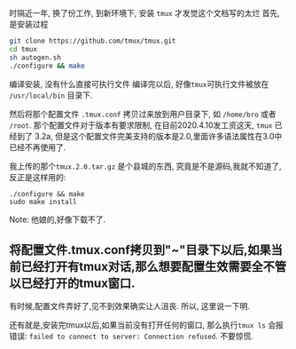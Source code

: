 时隔近一年, 换了份工作, 到新环境下, 安装 `tmux` 才发觉这个文档写的太烂
首先, 是安装过程

``` bash
git clone https://github.com/tmux/tmux.git
cd tmux
sh autogen.sh
./configure && make
```
编译安装, 没有什么直接可执行文件
编译完以后, 好像`tmux`可执行文件被放在 `/usr/local/bin` 目录下.

然后将那个配置文件 `.tmux.conf` 拷贝过来放到用户目录下, 如 `/home/bro` 或者 `/root`.
那个配置文件对于版本有要求限制, 在目前2020.4.10发工资这天, `tmux` 已经到了 3.2a, 但是这个配置文件完美支持的版本是2.0,里面许多语法属性在3.0中已经不再使用了.

我上传的那个`tmux.2.0.tar.gz` 是个县城的东西, 究竟是不是源码,我就不知道了, 反正是这样用的:
```
./configure && make
sudo make install
```
Note: 他娘的,好像下载不了.

## 将配置文件.tmux.conf拷贝到"~"目录下以后,如果当前已经打开有tmux对话,那么想要配置生效需要全不管以已经打开的tmux窗口. 
有时候,配置文件弄好了,见不到效果确实让人沮丧. 所以, 这里说一下明.

还有就是,安装完tmux以后,如果当前没有打开任何的窗口, 那么执行`tmux ls` 会报错误: `failed to connect to server: Connection refused`. 不要惊慌.


